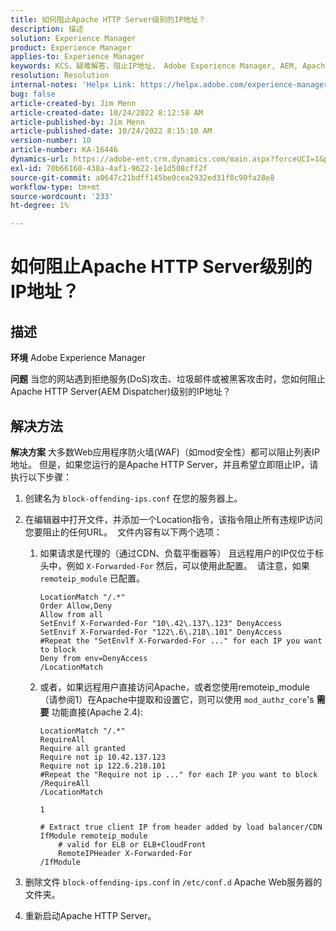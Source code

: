 ```yaml
---
title: 如何阻止Apache HTTP Server级别的IP地址？
description: 描述
solution: Experience Manager
product: Experience Manager
applies-to: Experience Manager
keywords: KCS，疑难解答，阻止IP地址， Adobe Experience Manager, AEM, Apache HTTP Server级别
resolution: Resolution
internal-notes: 'Helpx Link: https://helpx.adobe.com/experience-manager/kb/block-ips-apache-http-server.html#remoteip_module'
bug: false
article-created-by: Jim Menn
article-created-date: 10/24/2022 8:12:58 AM
article-published-by: Jim Menn
article-published-date: 10/24/2022 8:15:10 AM
version-number: 10
article-number: KA-16446
dynamics-url: https://adobe-ent.crm.dynamics.com/main.aspx?forceUCI=1&pagetype=entityrecord&etn=knowledgearticle&id=3e9f6ba7-7353-ed11-bba2-6045bd0065f9
exl-id: 70b66160-438a-4af1-9622-1e1d508cff2f
source-git-commit: a0647c21bdff145be0cea2932ed31f8c90fa28e8
workflow-type: tm+mt
source-wordcount: '233'
ht-degree: 1%

---
```


# 如何阻止Apache HTTP Server级别的IP地址？

## 描述


<b>环境</b>
Adobe Experience Manager

<b>问题</b>
当您的网站遇到拒绝服务(DoS)攻击、垃圾邮件或被黑客攻击时，您如何阻止Apache HTTP Server(AEM Dispatcher)级别的IP地址？


## 解决方法


<b>解决方案</b>
大多数Web应用程序防火墙(WAF)（如mod安全性）都可以阻止列表IP地址。
但是，如果您运行的是Apache HTTP Server，并且希望立即阻止IP，请执行以下步骤：

1. 创建名为 `block-offending-ips.conf` 在您的服务器上。
2. 在编辑器中打开文件，并添加一个Location指令，该指令阻止所有违规IP访问您要阻止的任何URL。  文件内容有以下两个选项：
   1. 如果请求是代理的（通过CDN、负载平衡器等） 且远程用户的IP仅位于标头中，例如 `X-Forwarded-For` 然后，可以使用此配置。  请注意，如果 `remoteip_module` 已配置。  <br>

      ```
      LocationMatch "/.*"
      Order Allow,Deny
      Allow from all
      SetEnvif X-Forwarded-For "10\.42\.137\.123" DenyAccess
      SetEnvif X-Forwarded-For "122\.6\.218\.101" DenyAccess
      #Repeat the "SetEnvlf X-Forwarded-For ..." for each IP you want to block
      Deny from env=DenyAccess
      /LocationMatch
      ```

   2. 或者，如果远程用户直接访问Apache，或者您使用remoteip_module（请参阅1）在Apache中提取和设置它，则可以使用 `mod_authz_core`&#39;s <b>需要</b> 功能直接(Apache 2.4):

      ```
      LocationMatch "/.*"
      RequireAll
      Require all granted
      Require not ip 10.42.137.123
      Require not ip 122.6.218.101
      #Repeat the "Require not ip ..." for each IP you want to block
      /RequireAll
      /LocationMatch
      ```

      `1`


      ```
      # Extract true client IP from header added by load balancer/CDN
      IfModule remoteip_module
          # valid for ELB or ELB+CloudFront
          RemoteIPHeader X-Forwarded-For
      /IfModule
      ```

3. 删除文件 `block-offending-ips.conf` in `/etc/conf.d` Apache Web服务器的文件夹。
4. 重新启动Apache HTTP Server。
